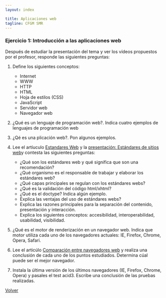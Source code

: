 ```yaml
---
layout: index

title: Aplicaciones web
tagline: CFGM SMR
---
```


### Ejercicio 1: Introducción a las aplicaciones web

Después de estudiar la presentación del tema y ver los vídeos propuestos por el profesor, responde las siguientes preguntas:

1. Define los siguientes conceptos:

	* Internet
	* WWW
	* HTTP
	* HTML
	* Hoja de estilos (CSS)
	* JavaScript
	* Servidor web
	* Navegador web

2. ¿Qué es un lenguaje de programación web?. Indica cuatro ejemplos de lenguajes de programación web

3. ¿Qé es una plicación web?. Pon algunos ejemplos.

4. Lee el artíuculo [Estandares Web](http://www.maestrosdelweb.com/editorial/estandaresweb/) y la [presentación: Estándares de sitios web](http://es.slideshare.net/joserodrigu/estndares-web-presentation)y contesta las siguientes preguntas:

	* ¿Qué son los estándares web y qué significa que son una recomendación?
	* ¿Qué organismo es el responsable de trabajar y elaborar los estándares web?
	* ¿Qué capas principales se regulan con los estándares webs?
	* ¿Qué es la validación del código html/xhtml?
	* ¿Qué es el doctype? Indica algún ejemplo.
	* Explica las ventajas del uso de estándares webs?
	* Explica las razones principales para la separación del contenido, presentación y interacción.
	* Explica los siguientes conceptos: accesibilidad, interoperabilidad, usabilidad, visibilidad.
	

5. ¿Qué es el motor de renderización en un navegador web. Indica que motor utiliza cada uno de los navegadores actuales: IE, Firefox, Chrome, Opera, Safari.

6. Lee el articúlo [Comparación entre navegadores web](http://www.genbeta.com/comparativa/comparamos-velocidad-rendimiento-y-mas-de-internet-explorer-chrome-firefox-y-opera) y realiza una conclusión de cada uno de los puntos estudiados. Determina cúal puede ser el mejor navegador.


7. Instala la última versión de los últimos navegadores (IE, Firefox, Chrome, Opera) y pasales el test acid3. Escribe una conclusión de las pruebas realizadas.

[Volver](index)
